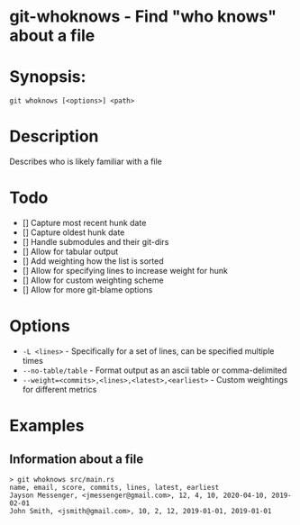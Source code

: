 # git-whoknows - Find "who knows" about a file

# Synopsis:
`git whoknows [<options>] <path>`

# Description

Describes who is likely familiar with a file

# Todo

* [] Capture most recent hunk date
* [] Capture oldest hunk date
* [] Handle submodules and their git-dirs
* [] Allow for tabular output
* [] Add weighting how the list is sorted
* [] Allow for specifying lines to increase weight for hunk
* [] Allow for custom weighting scheme
* [] Allow for more git-blame options

# Options

* `-L <lines>` - Specifically for a set of lines, can be specified multiple times
* `--no-table/table` - Format output as an ascii table or comma-delimited
* `--weight=<commits>,<lines>,<latest>,<earliest>` - Custom weightings for different metrics

# Examples

## Information about a file

```
> git whoknows src/main.rs
name, email, score, commits, lines, latest, earliest
Jayson Messenger, <jmessenger@gmail.com>, 12, 4, 10, 2020-04-10, 2019-02-01
John Smith, <jsmith@gmail.com>, 10, 2, 12, 2019-01-01, 2019-01-01
```
